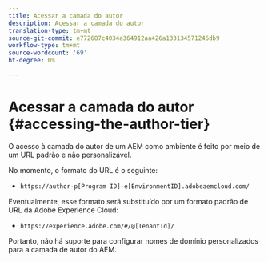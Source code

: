 ```yaml
---
title: Acessar a camada do autor
description: Acessar a camada do autor
translation-type: tm+mt
source-git-commit: e772687c4034a364912aa426a133134571246db9
workflow-type: tm+mt
source-wordcount: '69'
ht-degree: 0%

---
```



# Acessar a camada do autor {#accessing-the-author-tier}

O acesso à camada do autor de um AEM como ambiente é feito por meio de um URL padrão e não personalizável.

No momento, o formato do URL é o seguinte:

* `https://author-p[Program ID]-e[EnvironmentID].adobeaemcloud.com/`

Eventualmente, esse formato será substituído por um formato padrão de URL da Adobe Experience Cloud:

* `https://experience.adobe.com/#/@[TenantId]/`

Portanto, não há suporte para configurar nomes de domínio personalizados para a camada de autor do AEM.
